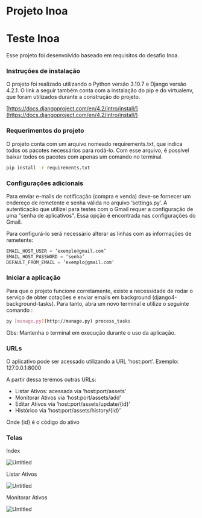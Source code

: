 # Projeto Inoa

# Teste Inoa

Esse projeto foi desenvolvido baseado em requisitos do desafio Inoa.

### Instruções de instalação

O projeto foi realizado utilizando o Python versão 3.10.7 e Django versão 4.2.1. O link a seguir também conta com a instalação do pip e do virtualenv, que foram utilizados durante a construção do projeto.

[https://docs.djangoproject.com/en/4.2/intro/install/](https://docs.djangoproject.com/en/4.2/intro/install/)

### Requerimentos do projeto

O projeto conta com um arquivo nomeado requirements.txt, que indica todos os pacotes necessários para rodá-lo. Com esse arquivo, é possível baixar todos os pacotes com apenas um comando no terminal.

```bash
pip install -r requirements.txt
```

### Configurações adicionais

Para enviar e-mails de notificação (compra e venda) deve-se fornecer um endereço de remetente e senha válida no arquivo ‘settings.py’. A autenticação que utilizei para testes com o Gmail requer a configuração de uma "senha de aplicativos". Essa opção é encontrada nas configurações do Gmail.

Para configurá-lo será necessário alterar as linhas com as informações de remetente:

```python
EMAIL_HOST_USER = ‘exemplo@gmail.com’
EMAIL_HOST_PASSWORD = ‘senha’
DEFAULT_FROM_EMAIL = ‘exemplo@gmail.com’
```

### Iniciar a aplicação

Para que o projeto funcione corretamente, existe a necessidade de rodar o serviço de obter cotações e enviar emails em background (django4-background-tasks). Para tanto, abra um novo terminal e utilize o seguinte comando :

```bash
py [manage.py](http://manage.py) process_tasks
```

Obs: Mantenha o terminal em execução durante o uso da aplicação.

### URLs

O aplicativo pode ser acessado utilizando a URL ‘host:port’. Exemplo: 127.0.0.1:8000

A partir dessa teremos outras URLs:

- Listar Ativos: acessada via ‘host:port/assets’
- Monitorar Ativos via ‘host:port/assets/add’
- Editar Ativos via ‘host:port/assets/update/{id}’
- Histórico via ‘host:port/assets/history/{id}’

Onde {id} é o código do ativo

### Telas

Index

![Untitled](Projeto%20Inoa%209d1ac2efd78146fe87442de58bcf66cb/Untitled.png)

Listar Ativos

![Untitled](Projeto%20Inoa%209d1ac2efd78146fe87442de58bcf66cb/Untitled%201.png)

Monitorar Ativos

![Untitled](Projeto%20Inoa%209d1ac2efd78146fe87442de58bcf66cb/Untitled%202.png)